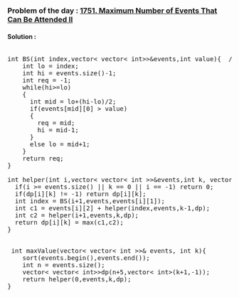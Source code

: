 ### Problem of the day : [1751. Maximum Number of Events That Can Be Attended II](https://leetcode.com/problems/maximum-number-of-events-that-can-be-attended-ii/)

#### Solution :
<pre>
  
int BS(int index,vector< vector< int>>&events,int value){  //Binary Search
    int lo = index;
    int hi = events.size()-1;
    int req = -1;
    while(hi>=lo)
    {
      int mid = lo+(hi-lo)/2;
      if(events[mid][0] > value)
      {
        req = mid;
        hi = mid-1;
      }
      else lo = mid+1;
    }
    return req;
}

int helper(int i,vector< vector< int >>&events,int k, vector< vector< int>>&dp){ //Memoization
  if(i >= events.size() || k == 0 || i == -1) return 0;
  if(dp[i][k] != -1) return dp[i][k];
  int index = BS(i+1,events,events[i][1]);
  int c1 = events[i][2] + helper(index,events,k-1,dp);
  int c2 = helper(i+1,events,k,dp);
  return dp[i][k] = max(c1,c2);
}


 int maxValue(vector< vector< int >>& events, int k){
    sort(events.begin(),events.end());
    int n = events.size();
    vector< vector< int>>dp(n+5,vector< int>(k+1,-1));
    return helper(0,events,k,dp);
}
</pre>
